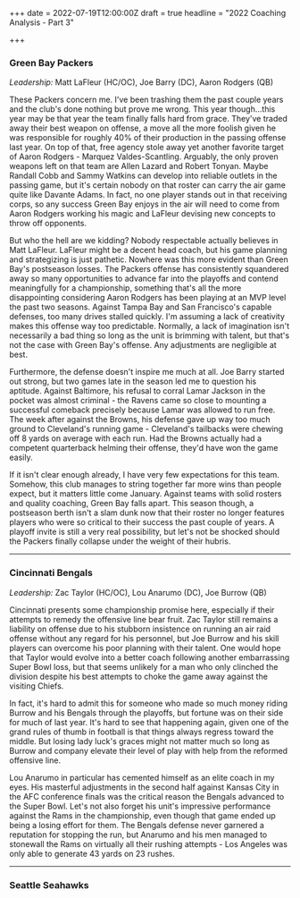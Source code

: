 +++
date = 2022-07-19T12:00:00Z
draft = true
headline = "2022 Coaching Analysis - Part 3"

+++
### Green Bay Packers

_Leadership:_ Matt LaFleur (HC/OC), Joe Barry (DC), Aaron Rodgers (QB)

These Packers concern me. I've been trashing them the past couple years and the club's done nothing but prove me wrong. This year though...this year may be that year the team finally falls hard from grace. They've traded away their best weapon on offense, a move all the more foolish given he was responsible for roughly 40% of their production in the passing offense last year. On top of that, free agency stole away yet another favorite target of Aaron Rodgers - Marquez Valdes-Scantling. Arguably, the only proven weapons left on that team are Allen Lazard and Robert Tonyan. Maybe Randall Cobb and Sammy Watkins can develop into reliable outlets in the passing game, but it's certain nobody on that roster can carry the air game quite like Davante Adams. In fact, no one player stands out in that receiving corps, so any success Green Bay enjoys in the air will need to come from Aaron Rodgers working his magic and LaFleur devising new concepts to throw off opponents.

But who the hell are we kidding? Nobody respectable actually believes in Matt LaFleur. LaFleur might be a decent head coach, but his game planning and strategizing is just pathetic. Nowhere was this more evident than Green Bay's postseason losses. The Packers offense has consistently squandered away so many opportunities to advance far into the playoffs and contend meaningfully for a championship, something that's all the more disappointing considering Aaron Rodgers has been playing at an MVP level the past two seasons. Against Tampa Bay and San Francisco's capable defenses, too many drives stalled quickly. I'm assuming a lack of creativity makes this offense way too predictable. Normally, a lack of imagination isn't necessarily a bad thing so long as the unit is brimming with talent, but that's not the case with Green Bay's offense. Any adjustments are negligible at best.

Furthermore, the defense doesn't inspire me much at all. Joe Barry started out strong, but two games late in the season led me to question his aptitude. Against Baltimore, his refusal to corral Lamar Jackson in the pocket was almost criminal - the Ravens came so close to mounting a successful comeback precisely because Lamar was allowed to run free. The week after against the Browns, his defense gave up way too much ground to Cleveland's running game -  Cleveland's tailbacks were chewing off 8 yards on average with each run. Had the Browns actually had a competent quarterback helming their offense, they'd have won the game easily.

If it isn't clear enough already, I have very few expectations for this team. Somehow, this club manages to string together far more wins than people expect, but it matters little come January. Against teams with solid rosters and quality coaching, Green Bay falls apart. This season though, a postseason berth isn't a slam dunk now that their roster no longer features players who were so critical to their success the past couple of years. A playoff invite is still a very real possibility, but let's not be shocked should the Packers finally collapse under the weight of their hubris.

***

### Cincinnati Bengals

_Leadership:_ Zac Taylor (HC/OC), Lou Anarumo (DC), Joe Burrow (QB)

Cincinnati presents some championship promise here, especially if their attempts to remedy the offensive line bear fruit. Zac Taylor still remains a liability on offense due to his stubborn insistence on running an air raid offense without any regard for his personnel, but Joe Burrow and his skill players can overcome his poor planning with their talent. One would hope that Taylor would evolve into a better coach following another embarrassing Super Bowl loss, but that seems unlikely for a man who only clinched the division despite his best attempts to choke the game away against the visiting Chiefs. 

In fact, it's hard to admit this for someone who made so much money riding Burrow and his Bengals through the playoffs, but fortune was on their side for much of last year. It's hard to see that happening again, given one of the grand rules of thumb in football is that things always regress toward the middle. But losing lady luck's graces might not matter much so long as Burrow and company elevate their level of play with help from the reformed offensive line.  

Lou Anarumo in particular has cemented himself as an elite coach in my eyes. His masterful adjustments in the second half against Kansas City in the AFC conference finals was the critical reason the Bengals advanced to the Super Bowl. Let's not also forget his unit's impressive performance against the Rams in the championship, even though that game ended up being a losing effort for them. The Bengals defense never garnered a reputation for stopping the run, but Anarumo and his men managed to stonewall the Rams on virtually all their rushing attempts - Los Angeles was only able to generate 43 yards on 23 rushes. 

***

### Seattle Seahawks